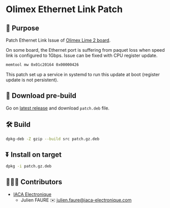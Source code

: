 # Olimex Ethernet Link Patch

## 📖 Purpose

Patch Ethernet Link Issue of [Olimex Lime 2 board](https://www.olimex.com/Products/OLinuXino/A20/A20-OLinuXino-LIME2/open-source-hardware).

On some board, the Ethernet port is suffering from paquet loss when speed link is configured to 1Gbps.
Issue can be fixed with CPU register update.

```bash
memtool mw 0x01c20164 0x00000426 
```

This patch set up a service in systemd to run this update at boot (register update is not persistent).

## 🎁 Download pre-build

Go on [latest release](https://github.com/IACA-Dev/Olimex-Ethernet-Link-Patch/releases/latest) and download `patch.deb` file. 

##  🛠️ Build

```bash
dpkg-deb -Z gzip --build src patch.gz.deb
```

## ⏬ Install on target

```bash
dpkg -i patch.gz.deb
```

## 🧑‍🤝‍🧑 Contributors

* [IACA Electronique](https://iaca-electronique.com)
  * Julien FAURE ✉️ julien.faure@iaca-electronique.com